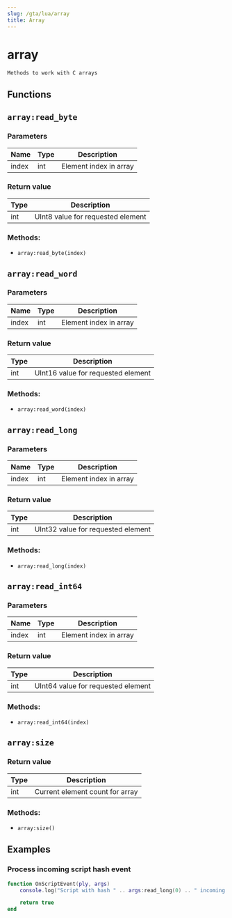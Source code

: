 ```yaml
---
slug: /gta/lua/array
title: Array
---
```


# array

```ebnf
Methods to work with C arrays
```

## Functions

## `array:read_byte`

### Parameters

| Name  | Type | Description            |
| ----- | ---- | ---------------------- |
| index | int  | Element index in array |

### Return value

| Type | Description                       |
| ---- | --------------------------------- |
| int  | UInt8 value for requested element |

### Methods:

* `array:read_byte(index)`

## `array:read_word`

### Parameters

| Name  | Type | Description            |
| ----- | ---- | ---------------------- |
| index | int  | Element index in array |

### Return value

| Type | Description                        |
| ---- | ---------------------------------- |
| int  | UInt16 value for requested element |

### Methods:

* `array:read_word(index)`

## `array:read_long`

### Parameters

| Name  | Type | Description            |
| ----- | ---- | ---------------------- |
| index | int  | Element index in array |

### Return value

| Type | Description                        |
| ---- | ---------------------------------- |
| int  | UInt32 value for requested element |

### Methods:

* `array:read_long(index)`

## `array:read_int64`

### Parameters

| Name  | Type | Description            |
| ----- | ---- | ---------------------- |
| index | int  | Element index in array |

### Return value

| Type | Description                        |
| ---- | ---------------------------------- |
| int  | UInt64 value for requested element |

### Methods:

* `array:read_int64(index)`

## `array:size`

### Return value

| Type | Description                     |
| ---- | ------------------------------- |
| int  | Current element count for array |

### Methods:

* `array:size()`

## Examples

### Process incoming script hash event

```lua
function OnScriptEvent(ply, args)
	console.log("Script with hash " .. args:read_long(0) .. " incoming from player " .. ply .. " with argc " .. args:size() - 1 .. "\n")

	return true
end
```

